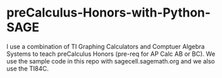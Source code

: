 # preCalculus-Honors-with-Python-SAGE
I use a combination of TI Graphing Calculators and Comptuer Algebra Systems to teach preCalculus Honors (pre-req for AP Calc AB or BC).
We use the sample code in this repo with sagecell.sagemath.org and we also use the TI84C.
